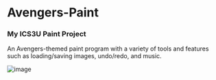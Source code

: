 # Avengers-Paint

### My ICS3U Paint Project

An Avengers-themed paint program with a variety of tools and features such as loading/saving images, undo/redo, and music.

![image](https://user-images.githubusercontent.com/51885607/212221544-07269510-97d0-4fc4-b7bd-fa2661046ad3.png)

